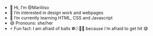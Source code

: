 - 👋 Hi, I’m @Mariliiso
- 👀 I’m interested in design work and webpages
- 🌱 I’m currently learning HTML, CSS and Javascript
- 😄 Pronouns: she/her
- ⚡ Fun fact: I am afraid of balls ⚽️⚾️🎾🏀 because i'm afraid to get hit 😅

<!---
Mariliiso/Mariliiso is a ✨ special ✨ repository because its `README.md` (this file) appears on your GitHub profile.
You can click the Preview link to take a look at your changes.
--->
